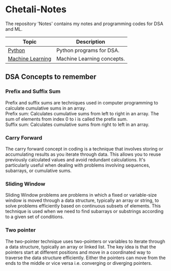 # Chetali-Notes

The repository 'Notes' contains my notes and programming codes for DSA and ML.

| Topic | Description |
|---|---|
| [Python](/Python/README.md) | Python programs for DSA. |
| [Machine Learning](/ML/README.md) | Machine Learning concepts. |

## DSA Concepts to remember

### Prefix and Suffix Sum

Prefix and suffix sums are techniques used in computer programming to calculate cumulative sums in an array.  
Prefix sum: Calculates cumulative sums from left to right in an array. The sum of elements from index 0 to i is called the prefix sum.  
Suffix sum: Calculates cumulative sums from right to left in an array.

### Carry Forward

The carry forward concept in coding is a technique that involves storing or accumulating results as you iterate through data. This allows you to reuse previously calculated values and avoid redundant calculations. It's particularly useful when dealing with problems involving sequences, subarrays, or cumulative sums.

### Sliding Window

Sliding Window problems are problems in which a fixed or variable-size window is moved through a data structure, typically an array or string, to solve problems efficiently based on continuous subsets of elements. This technique is used when we need to find subarrays or substrings according to a given set of conditions.

### Two pointer

The two-pointer technique uses two-pointers or variables to iterate through a data structure, typically an array or linked list. The key idea is that the pointers start at different positions and move in a coordinated way to traverse the data structure efficiently.
Either the pointers can move from the ends to the middle or vice versa i.e. converging or diverging pointers.
